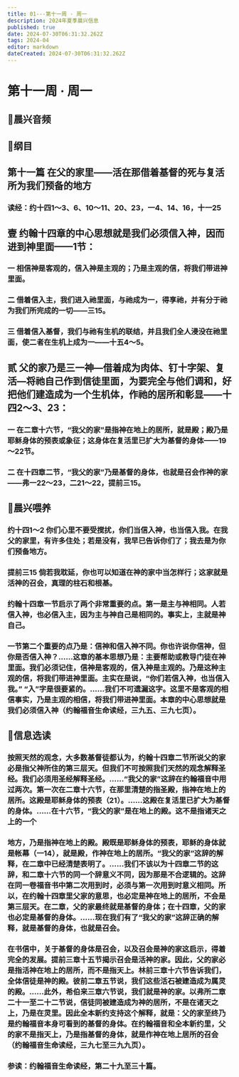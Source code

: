 ```yaml
---
title: 01---第十一周 · 周一
description: 2024年夏季晨兴信息
published: true
date: 2024-07-30T06:31:32.262Z
tags: 2024-04
editor: markdown
dateCreated: 2024-07-30T06:31:32.262Z
---
```


# 第十一周 · 周一
## 🎵晨兴音频

## 📖纲目

## 第十一篇    在父的家里——活在那借着基督的死与复活所为我们预备的地方

### 读经：约十四1～3、6、10～11、20、23，一4、14、16，十一25

## **壹**    **约翰十四章的中心思想就是我们必须信入神，因而进到神里面——1节：**

### 一    相信神是客观的，信入神是主观的；乃是主观的信，将我们带进神里面。

### 二    借着信入主，我们进入祂里面，与祂成为一，得享祂，并有分于祂为我们所完成的一切——三15。

### 三    借着信入基督，我们与祂有生机的联结，并且我们全人浸没在祂里面，使二者在生机上成为一——十五4～5。

## **贰**    **父的家乃是三一神—借着成为肉体、钉十字架、复活—将祂自己作到信徒里面，为要完全与他们调和，好把他们建造成为一个生机体，作祂的居所和彰显——十四2～3、23：**

### 一    在二章十六节，“我父的家”是指神在地上的居所，就是殿；殿乃是耶稣身体的预表或象征；这身体在复活里已扩大为基督的身体——19～22节。

### 二    在十四章二节，“我父的家”乃是基督的身体，也就是召会作神的家——弗一22～23，二21～22，提前三15。

## 📖晨兴喂养

### 约十四1～2    你们心里不要受搅扰，你们当信入神，也当信入我。在我父的家里，有许多住处；若是没有，我早已告诉你们了；我去是为你们预备地方。

### 提前三15    倘若我耽延，你也可以知道在神的家中当怎样行；这家就是活神的召会，真理的柱石和根基。

### 约翰十四章一节启示了两个非常重要的点。第一是主与神相同。人若信入神，也必信入主，因为主与神自己是相同的。事实上，主就是神自己。

### 一节第二个重要的点乃是：信神和信入神不同。你也许说你信神，但你是否信入神？……这章的基本思想乃是：主要帮助或教导门徒在神里面。我们必须记住，信神是客观的，信入神是主观的。乃是这种主观的信，将我们带进神里面。主实在是说，“你们若信入神，也当信入我。” “入”字是很要紧的。……我们不可遗漏这字。这里不是客观的相信事实，乃是主观的相信，将我们带进神里面。本章的中心思想就是我们必须信入神（约翰福音生命读经，三九五、三九七页）。

## 📖信息选读

### 按照天然的观念，大多数基督徒都认为，约翰十四章二节所说父的家必是指父神所住的第三层天。但我们不可按照我们天然的观念解释圣经。我们必须用圣经解释圣经。……“我父的家”这辞在约翰福音中用过两次。第一次在二章十六节，在那里清楚的指圣殿，指神在地上的居所。这殿是耶稣身体的预表（21）。……这殿在复活里已扩大为基督的身体。……在十六节，“我父的家”是在地上的殿。这不是指诸天之上的一个

### 地方，乃是指神在地上的殿。殿既是耶稣身体的预表，耶稣的身体就是帐幕（一14），就是殿，作神在地上的居所。“我父的家”这辞的解释，在二章中已经清楚表明了。……我们不该以为十四章二节的这辞，和二章十六节的同一个辞意义不同，因为那是不合逻辑的。这辞在同一卷福音书中第二次用到时，必须与第一次用到时意义相同。所以，在约翰十四章里父家的意思，也必定是神在地上的居所，不会是第三层天。在二章，父的家最终就是基督的身体；在十四章，父的家也必定是基督的身体。……现在我们有了“我父的家”这辞正确的解释，就是基督的身体，也就是召会。

### 在书信中，关于基督的身体是召会，以及召会是神的家这启示，得着完全的发展。提前三章十五节揭示召会是活神的家。因此，父的家必是指活神在地上的居所，而不是指天上。林前三章十六节告诉我们，全体信徒是神的殿。彼前二章五节说，我们这些活石被建造成为属灵的殿。……此外，希伯来三章六节说，我们就是神的家。以弗所二章二十一至二十二节说，信徒同被建造成为神的居所，不是在诸天之上，乃是在灵里。因此全本新约支持这个解释，就是：父的家至终乃是约翰福音本身可看到的基督的身体。在约翰福音和全本新约里，父的家不是指天上，乃是指基督的身体，就是作神在地上居所的召会（约翰福音生命读经，三九七至三九九页）。

### 参读：约翰福音生命读经，第二十九至三十篇。

<!-- Google tag (gtag.js) -->
<script async src="https://www.googletagmanager.com/gtag/js?id=G-1P8709Z16T"></script>
<script>
  window.dataLayer = window.dataLayer || [];
  function gtag(){dataLayer.push(arguments);}
  gtag('js', new Date());

  gtag('config', 'G-1P8709Z16T');
</script>